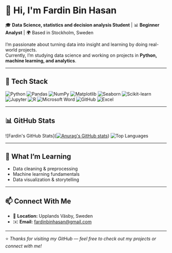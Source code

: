 # 👋 Hi, I'm Fardin Bin Hasan  

🎓 **Data Science, statistics and decision analysis Student** | 📊 **Beginner Analyst** | 🌍 Based in Stockholm, Sweden  

I’m passionate about turning data into insight and learning by doing real-world projects.  
Currently, I’m studying data science and working on projects in **Python, machine learning, and analytics**.  

---

## 🚀 Tech Stack
![Python](https://img.shields.io/badge/-Python-3776AB?logo=python&logoColor=white)
![Pandas](https://img.shields.io/badge/-Pandas-150458?logo=pandas)
![NumPy](https://img.shields.io/badge/-NumPy-013243?logo=numpy)
![Matplotlib](https://img.shields.io/badge/-Matplotlib-11557c?logo=plotly&logoColor=white)
![Seaborn](https://img.shields.io/badge/-Seaborn-009688?logo=seaborn&logoColor=white)
![Scikit-learn](https://img.shields.io/badge/-Scikit--Learn-F7931E?logo=scikit-learn&logoColor=white)
![Jupyter](https://img.shields.io/badge/-Jupyter-F37626?logo=jupyter&logoColor=white)
![R](https://img.shields.io/badge/r-%23276DC3.svg?style=for-the-badge&logo=r&logoColor=white)
![Microsoft Word](https://img.shields.io/badge/Microsoft_Word-2B579A?style=for-the-badge&logo=microsoft-word&logoColor=white)
![GitHub](https://img.shields.io/badge/-GitHub-181717?logo=github)
![Excel](https://img.shields.io/badge/-Excel-217346?logo=microsoft-excel&logoColor=white)

---

## 📊 GitHub Stats
![Fardin's GitHub Stats]([![Anurag's GitHub stats](https://github-readme-stats.vercel.app/api?username=FARDIN-bin-HASAN)](https://github.com/anuraghazra/github-readme-stats))
![Top Languages](https://github-readme-stats.vercel.app/api/top-langs/?username=FARDIN-bin-HASAN&layout=compact&theme=radical)

---

## 🌱 What I’m Learning
- Data cleaning & preprocessing  
- Machine learning fundamentals  
- Data visualization & storytelling  

---

## 📫 Connect With Me
- 📍 **Location:** Upplands Väsby, Sweden  
- ✉️ **Email:** fardinbinhasan@gmail.com  

---

⭐ *Thanks for visiting my GitHub — feel free to check out my projects or connect with me!*

